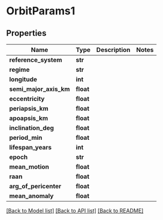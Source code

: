 # OrbitParams1

## Properties
Name | Type | Description | Notes
------------ | ------------- | ------------- | -------------
**reference_system** | **str** |  | 
**regime** | **str** |  | 
**longitude** | **int** |  | 
**semi_major_axis_km** | **float** |  | 
**eccentricity** | **float** |  | 
**periapsis_km** | **float** |  | 
**apoapsis_km** | **float** |  | 
**inclination_deg** | **float** |  | 
**period_min** | **float** |  | 
**lifespan_years** | **int** |  | 
**epoch** | **str** |  | 
**mean_motion** | **float** |  | 
**raan** | **float** |  | 
**arg_of_pericenter** | **float** |  | 
**mean_anomaly** | **float** |  | 

[[Back to Model list]](../README.md#documentation-for-models) [[Back to API list]](../README.md#documentation-for-api-endpoints) [[Back to README]](../README.md)


